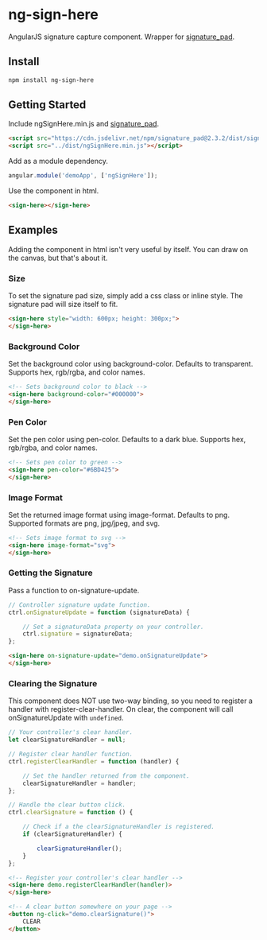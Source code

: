 # ng-sign-here
AngularJS signature capture component.  Wrapper for [signature_pad](https://github.com/szimek/signature_pad/).

## Install
```bash
npm install ng-sign-here
```

## Getting Started
Include ngSignHere.min.js and [signature_pad](https://github.com/szimek/signature_pad/).
```html
<script src="https://cdn.jsdelivr.net/npm/signature_pad@2.3.2/dist/signature_pad.min.js"></script>
<script src="../dist/ngSignHere.min.js"></script>
```
Add as a module dependency.
```js
angular.module('demoApp', ['ngSignHere']);
```
Use the component in html.
```html
<sign-here></sign-here>
```
## Examples
Adding the component in html isn't very useful by itself. You can draw on the canvas, but that's about it.
### Size
To set the signature pad size, simply add a css class or inline style. The signature pad will size itself to fit.
```html
<sign-here style="width: 600px; height: 300px;">
</sign-here>
```
### Background Color
Set the background color using background-color. Defaults to transparent.
Supports hex, rgb/rgba, and color names.
```html
<!-- Sets background color to black -->
<sign-here background-color="#000000">
</sign-here>
```
### Pen Color
Set the pen color using pen-color. Defaults to a dark blue.
Supports hex, rgb/rgba, and color names.
```html
<!-- Sets pen color to green -->
<sign-here pen-color="#6BD425">
</sign-here>
```
### Image Format
Set the returned image format using image-format. Defaults to png.
Supported formats are png, jpg/jpeg, and svg.
```html
<!-- Sets image format to svg -->
<sign-here image-format="svg">
</sign-here>
```
### Getting the Signature
Pass a function to on-signature-update.
```js
// Controller signature update function.
ctrl.onSignatureUpdate = function (signatureData) {

    // Set a signatureData property on your controller.
    ctrl.signature = signatureData;
};
```
```html
<sign-here on-signature-update="demo.onSignatureUpdate">
</sign-here>
```
### Clearing the Signature
This component does NOT use two-way binding, so you need to register a handler with register-clear-handler. On clear, the component will call onSignatureUpdate with ```undefined```.
```js
// Your controller's clear handler.
let clearSignatureHandler = null;

// Register clear handler function.
ctrl.registerClearHandler = function (handler) {

    // Set the handler returned from the component.
    clearSignatureHandler = handler;
};

// Handle the clear button click.
ctrl.clearSignature = function () {

    // Check if a the clearSignatureHandler is registered.
    if (clearSignatureHandler) {

        clearSignatureHandler();
    }
};
```
```html
<!-- Register your controller's clear handler -->
<sign-here demo.registerClearHandler(handler)>
</sign-here>

<!-- A clear button somewhere on your page -->
<button ng-click="demo.clearSignature()">
    CLEAR
</button>
```

